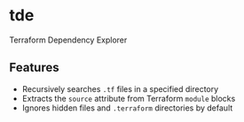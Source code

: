 # tde
Terraform Dependency Explorer

## Features

- Recursively searches `.tf` files in a specified directory
- Extracts the `source` attribute from Terraform `module` blocks
- Ignores hidden files and `.terraform` directories by default
